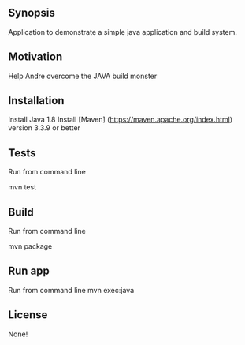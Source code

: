 ## Synopsis

Application to demonstrate a simple java application and build system.  


## Motivation

Help Andre overcome the JAVA build monster


## Installation

Install Java 1.8
Install [Maven] (https://maven.apache.org/index.html) version 3.3.9 or better 

## Tests

Run from command line

mvn test 

## Build

Run from command line

mvn package

## Run app

Run from command line
mvn exec:java

## License

None!